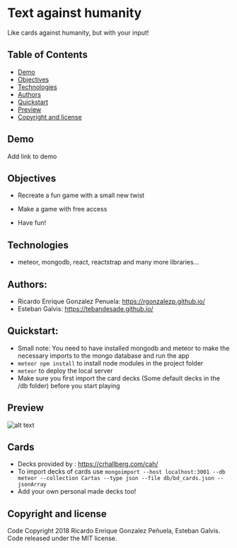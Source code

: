 # Text against humanity
Like cards against humanity, but with your input!

## Table of Contents
- [Demo](#demo)
- [Objectives](#objectives)
- [Technologies](#technologies)
- [Authors](#authors)
- [Quickstart](#quickstart)
- [Preview](#preview)
- [Copyright and license](#copyright-and-license)

## Demo
Add link to demo

## Objectives
- Recreate a fun game with a small new twist

- Make a game with free access

- Have fun!

## Technologies
- meteor, mongodb, react, reactstrap and many more libraries... 

## Authors:
- Ricardo Enrique Gonzalez Penuela: https://rgonzalezp.github.io/
- Esteban Galvis: https://tebandesade.github.io/

## Quickstart:
- Small note: You need to have installed mongodb and meteor to make the necessary imports to the mongo database and run the app
- ```meteor npm install``` to install node modules in the project folder
- ```meteor``` to deploy the local server
- Make sure you first import the card decks (Some default decks in the /db folder) before you start playing

## Preview
![alt text](images/WebScreenshot.png "Preview of Optimize")

## Cards
- Decks provided by : https://crhallberg.com/cah/
- To import decks of cards use `mongoimport --host localhost:3001 --db meteor --collection Cartas --type json --file db/bd_cards.json --jsonArray`
- Add your own personal made decks too!

## Copyright and license
Code Copyright 2018 Ricardo Enrique Gonzalez Peñuela, Esteban Galvis. Code released under the MIT license.

